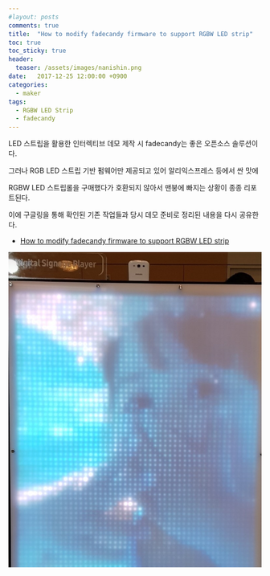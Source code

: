 ```yaml
---
#layout: posts
comments: true
title:  "How to modify fadecandy firmware to support RGBW LED strip"
toc: true
toc_sticky: true
header:
  teaser: /assets/images/nanishin.png
date:   2017-12-25 12:00:00 +0900
categories:
  - maker
tags:
  - RGBW LED Strip
  - fadecandy
---
```

LED 스트립을 활용한 인터렉티브 데모 제작 시 fadecandy는 좋은 오픈소스 솔루션이다.

그러나 RGB LED 스트립 기반 펌웨어만 제공되고 있어 알리익스프레스 등에서 싼 맛에

RGBW LED 스트립롤을 구매했다가 호환되지 않아서 맨붕에 빠지는 상황이 종종 리포트된다.

이에 구글링을 통해 확인된 기존 작업들과 당시 데모 준비로 정리된 내용을 다시 공유한다.

- [How to modify fadecandy firmware to support RGBW LED strip](https://github.com/nanishin/fadecandy/tree/rgbw_support)

![Digital signage demo with fadecandy RGBW LED strip matrix](/assets/images/fadecandy_rgbw_digital_signage.jpg)

